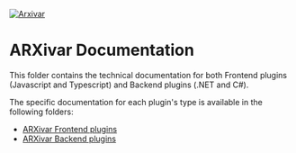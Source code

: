 [![Arxivar](https://www.arxivar.it/wp-content/uploads/2021/02/Logo-ARXivar.png)](http://www.arxivar.it/)

# ARXivar Documentation

This folder contains the technical documentation for both Frontend plugins (Javascript and Typescript) and Backend plugins (.NET and C#).

The specific documentation for each plugin's type is available in the following folders:

- [ARXivar Frontend plugins](frontend/README.md)
- [ARXivar Backend plugins](backend/README.md)